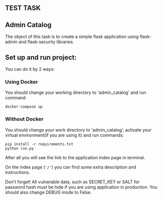 ## TEST TASK

## Admin Catalog
The object of this task is to create a simple flask application using flask-admin and flask-security libraries.

## Set up and run project:

You can do it by 2 ways:
### Using Docker
You should change your working directory to 'admin_catalog' and run command:
```
docker-compose up
```

### Without Docker

You should change your work directory to 'admin_catalog', activate your virtual environment(if you are using it) and run commands:
```
pip install -r requirements.txt
python run.py
```
After all you will see the link to the application index page in terminal.

On the index page (`````'/'`````) you can find some extra description and instructions.

Don't forget! All vulnerable data, such as SECRET_KEY or SALT for password hash must be hide if you are using application in production. You should also change DEBUG mode to False.